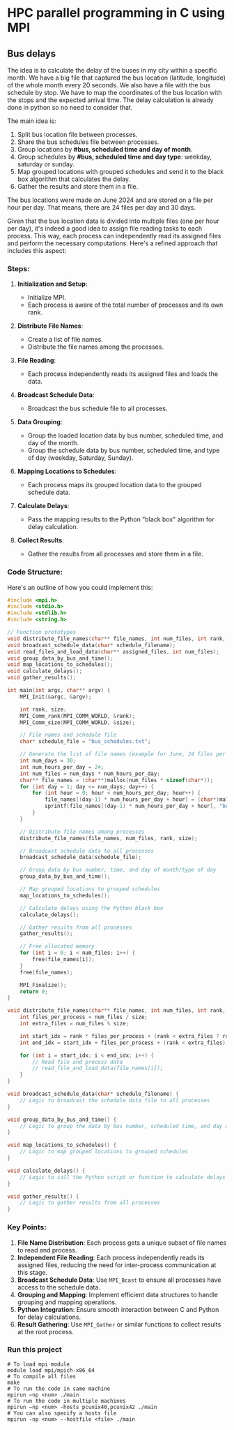 # HPC parallel programming in C using MPI
## Bus delays
The idea is to calculate the delay of the buses in my city within a specific month. We have a big file that captured the bus location (latitude, longitude) of the whole month every 20 seconds. We also have a file with the bus schedule by stop. We have to map the coordinates of the bus location with the stops and the expected arrival time. The delay calculation is already done in python so no need to consider that. 

The main idea is:
 1) Split bus location file between processes.
 2) Share the bus schedules file between processes.
 3) Group locations by **#bus, scheduled time and day of month**.
 4) Group schedules by **#bus, scheduled time and day type**: weekday, saturday or sunday.
 5) Map grouped locations with grouped schedules and send it to the black box algorithm that calculates the delay.
 6) Gather the results and store them in a file.

The bus locations were made on June 2024 and are stored on a file per hour per day. That means, there are 24 files per day and 30 days.

Given that the bus location data is divided into multiple files (one per hour per day), it's indeed a good idea to assign file reading tasks to each process. This way, each process can independently read its assigned files and perform the necessary computations. Here's a refined approach that includes this aspect:

### Steps:
1. **Initialization and Setup**:
   - Initialize MPI.
   - Each process is aware of the total number of processes and its own rank.

2. **Distribute File Names**:
   - Create a list of file names.
   - Distribute the file names among the processes.

3. **File Reading**:
   - Each process independently reads its assigned files and loads the data.

4. **Broadcast Schedule Data**:
   - Broadcast the bus schedule file to all processes.

5. **Data Grouping**:
   - Group the loaded location data by bus number, scheduled time, and day of the month.
   - Group the schedule data by bus number, scheduled time, and type of day (weekday, Saturday, Sunday).

6. **Mapping Locations to Schedules**:
   - Each process maps its grouped location data to the grouped schedule data.

7. **Calculate Delays**:
   - Pass the mapping results to the Python "black box" algorithm for delay calculation.

8. **Collect Results**:
   - Gather the results from all processes and store them in a file.

### Code Structure:
Here's an outline of how you could implement this:

```c
#include <mpi.h>
#include <stdio.h>
#include <stdlib.h>
#include <string.h>

// Function prototypes
void distribute_file_names(char** file_names, int num_files, int rank, int size);
void broadcast_schedule_data(char* schedule_filename);
void read_files_and_load_data(char** assigned_files, int num_files);
void group_data_by_bus_and_time();
void map_locations_to_schedules();
void calculate_delays();
void gather_results();

int main(int argc, char** argv) {
    MPI_Init(&argc, &argv);

    int rank, size;
    MPI_Comm_rank(MPI_COMM_WORLD, &rank);
    MPI_Comm_size(MPI_COMM_WORLD, &size);

    // File names and schedule file
    char* schedule_file = "bus_schedules.txt";

    // Generate the list of file names (example for June, 24 files per day)
    int num_days = 30;
    int num_hours_per_day = 24;
    int num_files = num_days * num_hours_per_day;
    char** file_names = (char**)malloc(num_files * sizeof(char*));
    for (int day = 1; day <= num_days; day++) {
        for (int hour = 0; hour < num_hours_per_day; hour++) {
            file_names[(day-1) * num_hours_per_day + hour] = (char*)malloc(20 * sizeof(char));
            sprintf(file_names[(day-1) * num_hours_per_day + hour], "bus_locations_%02d_%02d.txt", day, hour);
        }
    }

    // Distribute file names among processes
    distribute_file_names(file_names, num_files, rank, size);

    // Broadcast schedule data to all processes
    broadcast_schedule_data(schedule_file);

    // Group data by bus number, time, and day of month/type of day
    group_data_by_bus_and_time();

    // Map grouped locations to grouped schedules
    map_locations_to_schedules();

    // Calculate delays using the Python black box
    calculate_delays();

    // Gather results from all processes
    gather_results();

    // Free allocated memory
    for (int i = 0; i < num_files; i++) {
        free(file_names[i]);
    }
    free(file_names);

    MPI_Finalize();
    return 0;
}

void distribute_file_names(char** file_names, int num_files, int rank, int size) {
    int files_per_process = num_files / size;
    int extra_files = num_files % size;

    int start_idx = rank * files_per_process + (rank < extra_files ? rank : extra_files);
    int end_idx = start_idx + files_per_process + (rank < extra_files);

    for (int i = start_idx; i < end_idx; i++) {
        // Read file and process data
        // read_file_and_load_data(file_names[i]);
    }
}

void broadcast_schedule_data(char* schedule_filename) {
    // Logic to broadcast the schedule data file to all processes
}

void group_data_by_bus_and_time() {
    // Logic to group the data by bus number, scheduled time, and day of month/type of day
}

void map_locations_to_schedules() {
    // Logic to map grouped locations to grouped schedules
}

void calculate_delays() {
    // Logic to call the Python script or function to calculate delays
}

void gather_results() {
    // Logic to gather results from all processes
}
```

### Key Points:

1. **File Name Distribution**: Each process gets a unique subset of file names to read and process.
2. **Independent File Reading**: Each process independently reads its assigned files, reducing the need for inter-process communication at this stage.
3. **Broadcast Schedule Data**: Use `MPI_Bcast` to ensure all processes have access to the schedule data.
4. **Grouping and Mapping**: Implement efficient data structures to handle grouping and mapping operations.
5. **Python Integration**: Ensure smooth interaction between C and Python for delay calculations.
6. **Result Gathering**: Use `MPI_Gather` or similar functions to collect results at the root process.

### Run this project

```shell
# To load mpi module
module load mpi/mpich-x86_64
# To compile all files
make
# To run the code in same machine
mpirun –np <num> ./main
# To run the code in multiple machines
mpirun –np <num> -hosts pcunix40,pcunix42 ./main
# You can also specify a hosts file
mpirun -np <num> --hostfile <file> ./main
```
